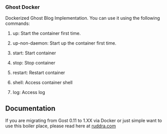 ### Ghost Docker

Dockerized Ghost Blog Implementation. You can use it using the following commands:

1. up:
	Start the container first time.

2. up-non-daemon:
	Start up the container first time.

3. start:
	Start container

4. stop:
	Stop container

5. restart:
	Restart container

6. shell:
	Access container shell

7. log:
	Access log

## Documentation
If you are migrating from Gost 0.11 to 1.XX via Docker or just simple want to use this boiler place, please read here at [ruddra.com](http://ruddra.com/)